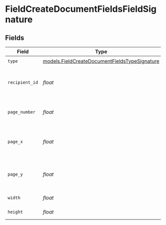 # FieldCreateDocumentFieldsFieldSignature


## Fields

| Field                                                                                                | Type                                                                                                 | Required                                                                                             | Description                                                                                          |
| ---------------------------------------------------------------------------------------------------- | ---------------------------------------------------------------------------------------------------- | ---------------------------------------------------------------------------------------------------- | ---------------------------------------------------------------------------------------------------- |
| `type`                                                                                               | [models.FieldCreateDocumentFieldsTypeSignature](../models/fieldcreatedocumentfieldstypesignature.md) | :heavy_check_mark:                                                                                   | N/A                                                                                                  |
| `recipient_id`                                                                                       | *float*                                                                                              | :heavy_check_mark:                                                                                   | The ID of the recipient to create the field for.                                                     |
| `page_number`                                                                                        | *float*                                                                                              | :heavy_check_mark:                                                                                   | The page number the field will be on.                                                                |
| `page_x`                                                                                             | *float*                                                                                              | :heavy_check_mark:                                                                                   | The X coordinate of where the field will be placed.                                                  |
| `page_y`                                                                                             | *float*                                                                                              | :heavy_check_mark:                                                                                   | The Y coordinate of where the field will be placed.                                                  |
| `width`                                                                                              | *float*                                                                                              | :heavy_check_mark:                                                                                   | The width of the field.                                                                              |
| `height`                                                                                             | *float*                                                                                              | :heavy_check_mark:                                                                                   | The height of the field.                                                                             |